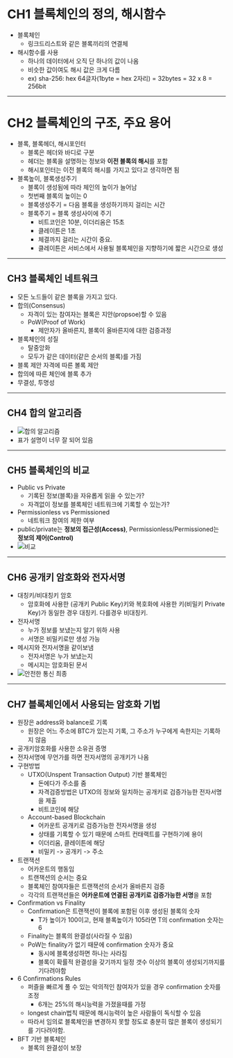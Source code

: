 # CH1 블록체인의 정의, 해시함수
- 블록체인 
  - 링크드리스트와 같은 블록끼리의 연결체
- 해시함수를 사용
  - 하나의 데이터에서 오직 단 하나의 값이 나옴
  - 비슷한 값이여도 해시 값은 크게 다름
  - ex) sha-256: hex 64글자(1byte = hex 2자리) = 32bytes = 32 x 8 = 256bit

---

# CH2 블록체인의 구조, 주요 용어
- 블록, 블록헤더, 해시포인터
  - 블록은 헤더와 바디로 구분
  - 헤더는 블록을 설명하는 정보와 **이전 블록의 해시**를 포함
  - 해시포인터는 이전 블록의 해시를 가지고 있다고 생각하면 됨
- 블록높이, 블록생성주기
  - 블록이 생성됨에 따라 체인의 높이가 늘어남
  - 첫번째 블록의 높이는 0
  - 블록생성주기 = 다음 블록을 생성하기까지 걸리는 시간
  - 블록주기 = 블록 생성사이에 주기
    - 비트코인은 10분, 이더리움은 15초
    - 클레이튼은 1초
    - 체결까지 걸리는 시간이 중요.
    - 클레이튼은 서비스에서 사용될 블록체인을 지향하기에 짧은 시간으로 생성

---

## CH3 블록체인 네트워크
- 모든 노드들이 같은 블록을 가지고 있다.
- 합의(Consensus)
  - 자격이 있는 참여자는 블록은 지안(propsoe)할 수 있음
  - PoW(Proof of Work)
    - 제안자가 올바른지, 블록이 올바른지에 대한 검증과정
- 블록체인의 성질
  - 탈중앙화
  - 모두가 같은 데이터(같은 순서의 블록)를 가짐
- 블록 제안 자격에 따른 볼록 제안
- 합의에 따른 체인에 블록 추가
- 무결성, 투명성

---

## CH4 합의 알고리즘
- ![합의 알고리즘](https://mblogthumb-phinf.pstatic.net/MjAyMDA4MjlfMjk2/MDAxNTk4NjkwOTcxNDIx.jB0-ShcACqkK_n8dE_8FobJ5iplY5Uro3J0cP6sCWl4g.W11xK7jSopk5qAf3nq5DBkQ5IHsER6KTdw8vlk0xA58g.PNG.s_usie/%ED%95%A9%EC%9D%98%EC%95%8C%EA%B3%A0%EB%A6%AC%EC%A6%98.PNG?type=w800)
- 표가 설명이 너무 잘 되어 있음

---

## CH5 블록체인의 비교
- Public vs Private
  - 기록된 정보(블록)을 자유롭게 읽을 수 있는가?
  - 자격없이 정보를 블록체인 네트워크에 기록할 수 있는가?
- Permissionless vs Permissioned
  - 네트워크 참여의 제한 여부
- public/private는 **정보의 접근성(Access)**, Permissionless/Permissioned는 **정보의 제어(Control)**
- ![비교](https://www.researchgate.net/profile/Blesson-Varghese/publication/329295642/figure/fig2/AS:699768577720330@1543849238962/Permissioned-versus-permissionless-blockchains-across-trust-and-anonymity-axes-This.jpg)

---

## CH6 공개키 암호화와 전자서명
- 대칭키/비대칭키 암호
  - 암호화에 사용한 (공개키 Public Key)키와 복호화에 사용한 키(비밀키 Private Key)가 동일한 경우 대칭키. 다를경우 비대칭키.
- 전자서명
  - 누가 정보를 보냈는지 알기 위하 사용
  - 서명은 비밀키로만 생성 가능
- 메시지와 전자서명을 같이보냄
  - 전자서명은 누가 보냈는지
  - 메시지는 암호화된 문서
- ![안전한 통신 최종](https://media.vlpt.us/images/dnjscksdn98/post/32c57d4f-1008-4a5e-99b6-19010a01b36a/image.png)

---

## CH7 블록체인에서 사용되는 암호화 기법
- 원장은 address와 balance로 기록
  - 원장은 어느 주소에 BTC가 있는지 기록, 그 주소가 누구에게 속한지는 기록하지 않음
- 공개키암호화를 사용한 소유권 증명
- 전자서명에 무언가를 하면 전자서명의 공개키가 나옴
- 구현방법
  - UTXO(Unspent Transaction Output) 기반 블록체인
    - 돈에다가 주소를 줌
    - 자격검증방법은 UTXO의 정보와 일치하는 공개키로 검증가능한 전자서명을 제출
    - 비트코인에 해당
  - Account-based Blockchain
    - 어카운트 공개키로 검증가능한 전자서명을 생성
    - 상태를 기록할 수 있기 때문에 스마트 컨태랙트를 구현하기에 용이
    - 이더리움, 클레이튼에 해당
    - 비밀키 -> 공개키 -> 주소
- 트랜잭션
  - 어카운트의 행동임
  - 트랜잭션의 순서는 중요
  - 블록체인 참여자들은 트랜잭션의 순서가 올바른지 검증
  - 각각의 트랜잭션들은 **어카운트에 연결된 공개키로 검증가능한 서명**을 포함
- Confirmation vs Finality
  - Confirmation은 트랜잭션이 블록에 포함된 이후 생성된 블록의 숫자
    - T가 높이가 100이고, 현재 블록높이가 105라면 T의 confirmation 숫자는 6
  - Finality는 블록의 완결성(사라질 수 있음)
  - PoW는 finality가 없기 때문에 confirmation 숫자가 중요
    - 동시에 블록생성하면 하나는 사라짐
    - 블록이 확률적 완결성을 갖기까지 일정 갯수 이상의 블록이 생성되기까지를 기다려야함
- 6 Confirmations Rules
  - 퍼즐을 빠르게 풀 수 있는 악의적인 참여자가 있을 경우 confirmation 숫자를 조정
    - 6개는 25%의 해시능력을 가졌을때를 가정
  - longest chain법칙 때문에 해시능력이 높은 사람들이 독식할 수 있음
  - 따라서 임의로 블록체인을 변경하지 못할 정도로 충분히 많은 블록이 생성되기를 기다려야함.
- BFT 기반 블록체인
  - 블록의 완결성이 보장